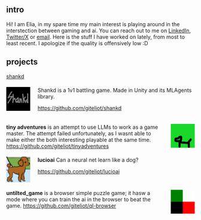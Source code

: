 ## intro
Hi! I am Elia, in my spare time my main interest is playing around in the interstection between gaming and ai. You can reach out to me on [LinkedIn](https://www.linkedin.com/in/elia-chinellato-041a695a/), [Twitter/X](https://twitter.com/codewithnohands) or [email](email:eliachinellato@gmail.com). Here is the stuff I have worked on lately, from most to least recent. I apologize if the quality is offensively low :D 

## projects
[shankd](shankd.md)
<div style="display: flex; align-items: flex-start; margin-top: 20px;">  <img src="assets/shankd_logo.png" alt="Image" style="width: 64px; height: auto; margin-right: 20px;"> <div> 
	Shankd is a 1v1 battling game. Made in Unity and its MLAgents library. 
<p><a href="https://github.com/giteliot/shankd">https://github.com/giteliot/shankd</a></p></div> </div>

<div style="display: flex; align-items: flex-start; margin-top: 20px;">   <div> <b>tiny adventures</b> is an attempt to use LLMs to work as a game master.
The attempt failed unfortunately, as I wasnt able to make either the both interesting playable at the same time. 
<a href="https://github.com/giteliot/tinyadventures">https://github.com/giteliot/tinyadventures</a></div><img src="assets/tiny_adv_icon.png" alt="Image" style="width: 64px; height: auto; margin-left: 20px;"> </div>

<div style="display: flex; align-items: flex-start; margin-top: 20px;">  <img src="assets/lucio_icon.png" alt="Image" style="width: 64px; height: auto; margin-right: 20px;"> <div> <b>lucioai</b> Can a neural net learn like a dog?  
<p><a href="https://github.com/giteliot/lucioai">https://github.com/giteliot/lucioai</a></p></div> </div>

<div style="display: flex; align-items: flex-start; margin-top: 20px;">   <div> <b>untilted_game</b> is a browser simple puzzle game; it hasw a mode where you can train the ai in the browser to beat the game. 
<a href="https://github.com/giteliot/ql-browser">https://github.com/giteliot/ql-browser</a></div><img src="assets/qlbrowser.png" alt="Image" style="width: 64px; height: auto; margin-left: 20px;"> </div>
